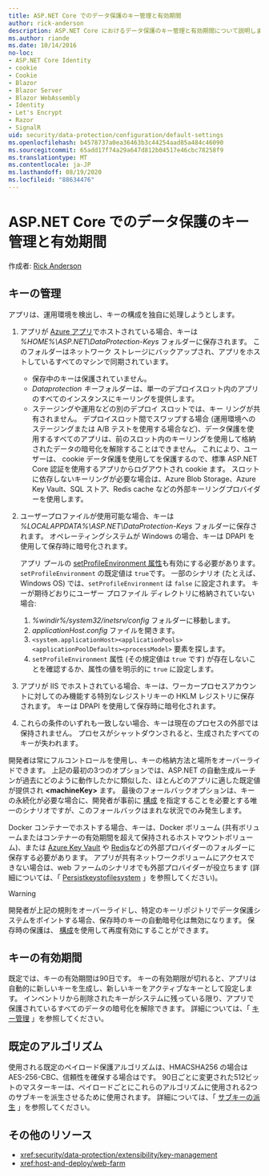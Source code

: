 ```yaml
---
title: ASP.NET Core でのデータ保護のキー管理と有効期間
author: rick-anderson
description: ASP.NET Core におけるデータ保護のキー管理と有効期間について説明します。
ms.author: riande
ms.date: 10/14/2016
no-loc:
- ASP.NET Core Identity
- cookie
- Cookie
- Blazor
- Blazor Server
- Blazor WebAssembly
- Identity
- Let's Encrypt
- Razor
- SignalR
uid: security/data-protection/configuration/default-settings
ms.openlocfilehash: b4578737a0ea36463b3c44254aad85a484c46090
ms.sourcegitcommit: 65add17f74a29a647d812b04517e46cbc78258f9
ms.translationtype: MT
ms.contentlocale: ja-JP
ms.lasthandoff: 08/19/2020
ms.locfileid: "88634476"
---
```

# <a name="data-protection-key-management-and-lifetime-in-aspnet-core"></a>ASP.NET Core でのデータ保護のキー管理と有効期間

作成者: [Rick Anderson](https://twitter.com/RickAndMSFT)

## <a name="key-management"></a>キーの管理

アプリは、運用環境を検出し、キーの構成を独自に処理しようとします。

1. アプリが [Azure アプリ](https://azure.microsoft.com/services/app-service/)でホストされている場合、キーは *%HOME%\ASP.NET\DataProtection-Keys* フォルダーに保存されます。 このフォルダーはネットワーク ストレージにバックアップされ、アプリをホストしているすべてのマシンで同期されています。
   * 保存中のキーは保護されていません。
   * *Dataprotection キー*フォルダーは、単一のデプロイスロット内のアプリのすべてのインスタンスにキーリングを提供します。
   * ステージングや運用などの別のデプロイ スロットでは、キー リングが共有されません。 デプロイスロット間でスワップする場合 (運用環境へのステージングまたは A/B テストを使用する場合など)、データ保護を使用するすべてのアプリは、前のスロット内のキーリングを使用して格納されたデータの暗号化を解除することはできません。 これにより、ユーザーは、 cookie データ保護を使用してを保護するので、標準 ASP.NET Core 認証を使用するアプリからログアウトされ cookie ます。 スロットに依存しないキーリングが必要な場合は、Azure Blob Storage、Azure Key Vault、SQL ストア、Redis cache などの外部キーリングプロバイダーを使用します。

1. ユーザープロファイルが使用可能な場合、キーは *%LOCALAPPDATA%\ASP.NET\DataProtection-Keys* フォルダーに保存されます。 オペレーティングシステムが Windows の場合、キーは DPAPI を使用して保存時に暗号化されます。

   アプリ プールの [setProfileEnvironment 属性](/iis/configuration/system.applicationhost/applicationpools/add/processmodel#configuration)も有効にする必要があります。 `setProfileEnvironment` の既定値は `true`です。 一部のシナリオ (たとえば、Windows OS) では、`setProfileEnvironment` は `false` に設定されます。 キーが期待どおりにユーザー プロファイル ディレクトリに格納されていない場合:

   1. *%windir%/system32/inetsrv/config* フォルダーに移動します。
   1. *applicationHost.config* ファイルを開きます。
   1. `<system.applicationHost><applicationPools><applicationPoolDefaults><processModel>` 要素を探します。
   1. `setProfileEnvironment` 属性 (その規定値は `true` です) が存在しないことを確認するか、属性の値を明示的に `true` に設定します。

1. アプリが IIS でホストされている場合、キーは、ワーカープロセスアカウントに対してのみ機能する特別なレジストリキーの HKLM レジストリに保存されます。 キーは DPAPI を使用して保存時に暗号化されます。

1. これらの条件のいずれも一致しない場合、キーは現在のプロセスの外部では保持されません。 プロセスがシャットダウンされると、生成されたすべてのキーが失われます。

開発者は常にフルコントロールを使用し、キーの格納方法と場所をオーバーライドできます。 上記の最初の3つのオプションでは、ASP.NET の自動生成ルーチンが過去にどのように動作したかに類似した、ほとんどのアプリに適した既定値が提供され **\<machineKey>** ます。 最後のフォールバックオプションは、キーの永続化が必要な場合に、開発者が事前に [構成](xref:security/data-protection/configuration/overview) を指定することを必要とする唯一のシナリオですが、このフォールバックはまれな状況でのみ発生します。

Docker コンテナーでホストする場合、キーは、Docker ボリューム (共有ボリュームまたはコンテナーの有効期間を超えて保持されるホストマウントボリューム)、または [Azure Key Vault](https://azure.microsoft.com/services/key-vault/) や [Redis](https://redis.io/)などの外部プロバイダーのフォルダーに保存する必要があります。 アプリが共有ネットワークボリュームにアクセスできない場合は、web ファームのシナリオでも外部プロバイダーが役立ちます (詳細については、「 [Persistkeystofilesystem](xref:security/data-protection/configuration/overview#persistkeystofilesystem) 」を参照してください)。

> [!WARNING]
> 開発者が上記の規則をオーバーライドし、特定のキーリポジトリでデータ保護システムをポイントする場合、保存時のキーの自動暗号化は無効になります。 保存時の保護は、 [構成](xref:security/data-protection/configuration/overview)を使用して再度有効にすることができます。

## <a name="key-lifetime"></a>キーの有効期間

既定では、キーの有効期間は90日です。 キーの有効期限が切れると、アプリは自動的に新しいキーを生成し、新しいキーをアクティブなキーとして設定します。 インベントリから削除されたキーがシステムに残っている限り、アプリで保護されているすべてのデータの暗号化を解除できます。 詳細については、「 [キー管理](xref:security/data-protection/implementation/key-management#key-expiration-and-rolling) 」を参照してください。

## <a name="default-algorithms"></a>既定のアルゴリズム

使用される既定のペイロード保護アルゴリズムは、HMACSHA256 の場合は AES-256-CBC、信頼性を確保する場合はです。 90日ごとに変更された512ビットのマスターキーは、ペイロードごとにこれらのアルゴリズムに使用される2つのサブキーを派生させるために使用されます。 詳細については、「 [サブキーの派生](xref:security/data-protection/implementation/subkeyderivation#additional-authenticated-data-and-subkey-derivation) 」を参照してください。

## <a name="additional-resources"></a>その他のリソース

* <xref:security/data-protection/extensibility/key-management>
* <xref:host-and-deploy/web-farm>
